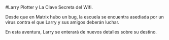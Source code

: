 #Larry Plotter y La Clave Secreta del Wifi.

Desde que en Matrix hubo un bug, la escuela se encuentra asediada por un virus
contra el que Larry y sus amigos deberán luchar.

En esta aventura, Larry se enterará de nuevos detalles sobre su destino.